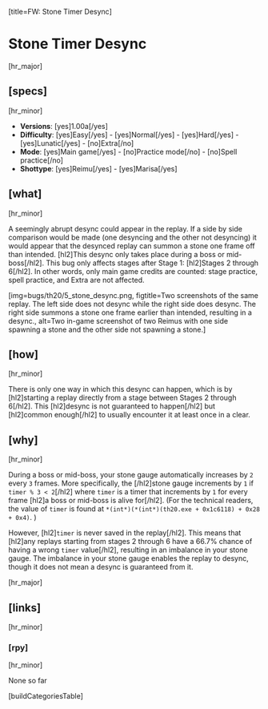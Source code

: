 [title=FW: Stone Timer Desync]
# Stone Timer Desync
[hr_major]

## [specs]  
[hr_minor]

* **Versions**: [yes]1.00a[/yes]
* **Difficulty**: [yes]Easy[/yes] - [yes]Normal[/yes] - [yes]Hard[/yes] - [yes]Lunatic[/yes] - [no]Extra[/no]
* **Mode**: [yes]Main game[/yes] - [no]Practice mode[/no] - [no]Spell practice[/no]  
* **Shottype**: [yes]Reimu[/yes] - [yes]Marisa[/yes]

## [what]
[hr_minor]

A seemingly abrupt desync could appear in the replay. If a side by side comparison would be made (one desyncing and the other not desyncing) it would appear that the desynced replay can summon a stone one frame off than intended. [hl2]This desync only takes place during a boss or mid-boss[/hl2]. This bug only affects stages after Stage 1: [hl2]Stages 2 through 6[/hl2]. In other words, only main game credits are counted: stage practice, spell practice, and Extra are not affected. 

[img=bugs/th20/5_stone_desync.png, figtitle=Two screenshots of the same replay. The left side does not desync while the right side does desync. The right side summons a stone one frame earlier than intended, resulting in a desync., alt=Two in-game screenshot of two Reimus with one side spawning a stone and the other side not spawning a stone.]

## [how]
[hr_minor]

There is only one way in which this desync can happen, which is by [hl2]starting a replay directly from a stage between Stages 2 through 6[/hl2]. This [hl2]desync is not guaranteed to happen[/hl2] but [hl2]common enough[/hl2] to usually encounter it at least once in a clear.

## [why]
[hr_minor]

During a boss or mid-boss, your stone gauge automatically increases by ``2`` every ``3`` frames. More specifically, the [/hl2]stone gauge increments by ``1`` if ``timer % 3 < 2``[/hl2] where ``timer`` is a timer that increments by ``1`` for every frame [hl2]a boss or mid-boss is alive for[/hl2]. (For the technical readers, the value of ``timer`` is found at ``*(int*)(*(int*)(th20.exe + 0x1c6118) + 0x28 + 0x4)``.
)

However, [hl2]``timer`` is never saved in the replay[/hl2]. This means that [hl2]any replays starting from stages 2 through 6 have a 66.7% chance of having a wrong ``timer`` value[/hl2], resulting in an imbalance in your stone gauge. The imbalance in your stone gauge enables the replay to desync, though it does not mean a desync is guaranteed from it.

[hr_major]
## [links]
[hr_minor]
### [rpy]
[hr_minor]

None so far

[buildCategoriesTable]

<!-- 
### [vid]
[hr_minor]

None so far. -->